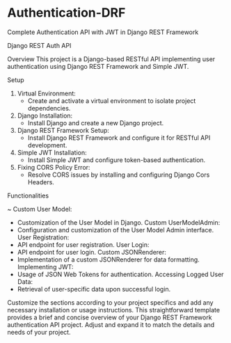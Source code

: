 # Authentication-DRF
Complete Authentication API with JWT in Django REST Framework 

Django REST Auth API

Overview
This project is a Django-based RESTful API implementing user authentication using Django REST Framework and Simple JWT.

Setup
1. Virtual Environment:
   - Create and activate a virtual environment to isolate project dependencies.
2. Django Installation:
   - Install Django and create a new Django project.
3. Django REST Framework Setup:
   - Install Django REST Framework and configure it for RESTful API development.
4. Simple JWT Installation:
   - Install Simple JWT and configure token-based authentication.
5. Fixing CORS Policy Error:
   - Resolve CORS issues by installing and configuring Django Cors Headers.
  
  
Functionalities

~ Custom User Model:
   - Customization of the User Model in Django.
Custom UserModelAdmin:
   - Configuration and customization of the User Model Admin interface.
User Registration:
   - API endpoint for user registration.
User Login:
   - API endpoint for user login.
Custom JSONRenderer:
   - Implementation of a custom JSONRenderer for data formatting.
Implementing JWT:
   - Usage of JSON Web Tokens for authentication.
Accessing Logged User Data:
   - Retrieval of user-specific data upon successful login.


Customize the sections according to your project specifics and add any necessary installation or usage instructions. This straightforward template provides a brief and concise overview of your Django REST Framework authentication API project. Adjust and expand it to match the details and needs of your project.
